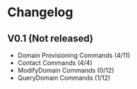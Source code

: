 # Changelog

## V0.1 (Not released)
- Domain Provisioning Commands (4/11)
- Contact Commands (4/4)
- ModifyDomain Commands (0/12)
- QueryDomain Commands (1/12)
